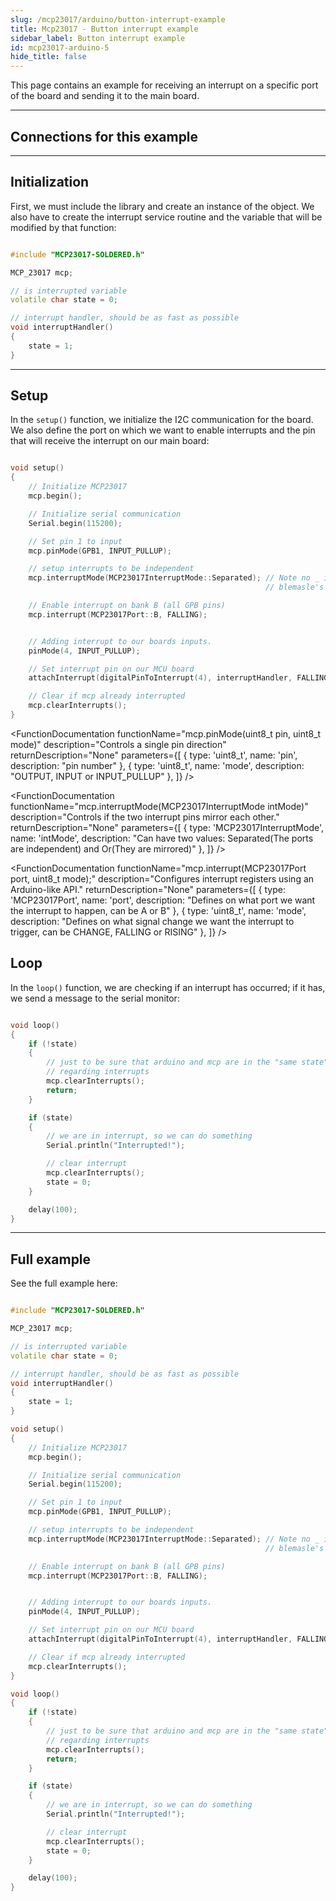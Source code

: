 ```yaml
---
slug: /mcp23017/arduino/button-interrupt-example
title: Mcp23017 - Button interrupt example
sidebar_label: Button interrupt example
id: mcp23017-arduino-5
hide_title: false
---
```


This page contains an example for receiving an interrupt on a specific port of the board and sending it to the main board.

---

## Connections for this example

<CenteredImage src="/img/mcp23017/interrupt_connection.png" width="100%" />

---

## Initialization

First, we must include the library and create an instance of the object. We also have to create the interrupt service routine and the variable that will be modified by that function:

```cpp

#include "MCP23017-SOLDERED.h"

MCP_23017 mcp;

// is interrupted variable
volatile char state = 0;

// interrupt handler, should be as fast as possible
void interruptHandler()
{
    state = 1;
}

```

---

## Setup

In the `setup()` function, we initialize the I2C communication for the board. We also define the port on which we want to enable interrupts and the pin that will receive the interrupt on our main board:

```cpp

void setup()
{
    // Initialize MCP23017
    mcp.begin();

    // Initialize serial communication
    Serial.begin(115200);

    // Set pin 1 to input
    mcp.pinMode(GPB1, INPUT_PULLUP);

    // setup interrupts to be independent
    mcp.interruptMode(MCP23017InterruptMode::Separated); // Note no _ in the name of enum, thats because we are using
                                                         // blemasle's class enums

    // Enable interrupt on bank B (all GPB pins)
    mcp.interrupt(MCP23017Port::B, FALLING);


    // Adding interrupt to our boards inputs.
    pinMode(4, INPUT_PULLUP);

    // Set interrupt pin on our MCU board
    attachInterrupt(digitalPinToInterrupt(4), interruptHandler, FALLING);

    // Clear if mcp already interrupted
    mcp.clearInterrupts();
}

```

<FunctionDocumentation
  functionName="mcp.begin()"
  description="Initializes the I/O extender via I2C"
  returnDescription="None"
  parameters={[]}
/>

<FunctionDocumentation
  functionName="mcp.pinMode(uint8_t pin, uint8_t mode)"
  description="Controls a single pin direction"
  returnDescription="None"
  parameters={[
    { type: 'uint8_t', name: 'pin', description: "pin number" },
  { type: 'uint8_t', name: 'mode', description: "OUTPUT, INPUT or INPUT_PULLUP" },
  ]}
/>

<FunctionDocumentation
  functionName="mcp.interruptMode(MCP23017InterruptMode intMode)"
  description="Controls if the two interrupt pins mirror each other."
  returnDescription="None"
  parameters={[
    { type: 'MCP23017InterruptMode', name: 'intMode', description: "Can have two values: Separated(The ports are independent) and Or(They are mirrored)" },
  ]}
/>

<FunctionDocumentation
  functionName="mcp.interrupt(MCP23017Port port, uint8_t mode);"
  description="Configures interrupt registers using an Arduino-like API."
  returnDescription="None"
  parameters={[
    { type: 'MCP23017Port', name: 'port', description: "Defines on what port we want the interrupt to happen, can be A or B" },
    { type: 'uint8_t', name: 'mode', description: "Defines on what signal change we want the interrupt to trigger, can be CHANGE, FALLING or RISING" },
  ]}
/>

<FunctionDocumentation
  functionName="mcp.clearInterrupts()"
  description="Clears interrupts on both ports."
  returnDescription="None"
  parameters={[]}
/>

## Loop

In the `loop()` function, we are checking if an interrupt has occurred; if it has, we send a message to the serial monitor:

```cpp

void loop()
{
    if (!state)
    {
        // just to be sure that arduino and mcp are in the "same state"
        // regarding interrupts
        mcp.clearInterrupts();
        return;
    }

    if (state)
    {
        // we are in interrupt, so we can do something
        Serial.println("Interrupted!");

        // clear interrupt
        mcp.clearInterrupts();
        state = 0;
    }

    delay(100);
}

```

---

## Full example

See the full example here:

```cpp

#include "MCP23017-SOLDERED.h"

MCP_23017 mcp;

// is interrupted variable
volatile char state = 0;

// interrupt handler, should be as fast as possible
void interruptHandler()
{
    state = 1;
}

void setup()
{
    // Initialize MCP23017
    mcp.begin();

    // Initialize serial communication
    Serial.begin(115200);

    // Set pin 1 to input
    mcp.pinMode(GPB1, INPUT_PULLUP);

    // setup interrupts to be independent
    mcp.interruptMode(MCP23017InterruptMode::Separated); // Note no _ in the name of enum, thats because we are using
                                                         // blemasle's class enums

    // Enable interrupt on bank B (all GPB pins)
    mcp.interrupt(MCP23017Port::B, FALLING);


    // Adding interrupt to our boards inputs.
    pinMode(4, INPUT_PULLUP);

    // Set interrupt pin on our MCU board
    attachInterrupt(digitalPinToInterrupt(4), interruptHandler, FALLING);

    // Clear if mcp already interrupted
    mcp.clearInterrupts();
}

void loop()
{
    if (!state)
    {
        // just to be sure that arduino and mcp are in the "same state"
        // regarding interrupts
        mcp.clearInterrupts();
        return;
    }

    if (state)
    {
        // we are in interrupt, so we can do something
        Serial.println("Interrupted!");

        // clear interrupt
        mcp.clearInterrupts();
        state = 0;
    }

    delay(100);
}

```